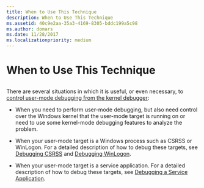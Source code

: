 ```yaml
---
title: When to Use This Technique
description: When to Use This Technique
ms.assetid: 40c9e2aa-35a3-4169-8305-bddc199a5c98
ms.author: domars
ms.date: 11/28/2017
ms.localizationpriority: medium
---
```


# When to Use This Technique


## <span id="ddk_opening_a_crash_dump_dbg"></span><span id="DDK_OPENING_A_CRASH_DUMP_DBG"></span>


There are several situations in which it is useful, or even necessary, to [control user-mode debugging from the kernel debugger](controlling-the-user-mode-debugger-from-the-kernel-debugger.md):

-   When you need to perform user-mode debugging, but also need control over the Windows kernel that the user-mode target is running on or need to use some kernel-mode debugging features to analyze the problem.

-   When your user-mode target is a Windows process such as CSRSS or WinLogon. For a detailed description of how to debug these targets, see [Debugging CSRSS](debugging-csrss.md) and [Debugging WinLogon](debugging-winlogon.md).

-   When your user-mode target is a service application. For a detailed description of how to debug these targets, see [Debugging a Service Application](debugging-a-service-application.md).

 

 





